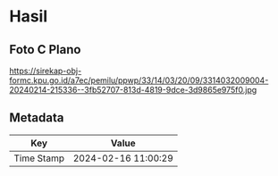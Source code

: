 # Hasil

## Foto C Plano

https://sirekap-obj-formc.kpu.go.id/a7ec/pemilu/ppwp/33/14/03/20/09/3314032009004-20240214-215336--3fb52707-813d-4819-9dce-3d9865e975f0.jpg


## Metadata

| Key        | Value               |
| ---------- | ------------------- |
| Time Stamp | 2024-02-16 11:00:29 |



